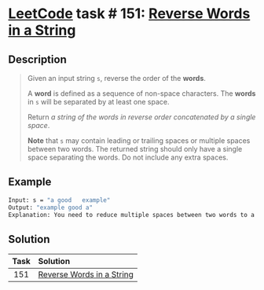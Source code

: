 # [LeetCode][leetcode] task # 151: [Reverse Words in a String][task]

Description
-----------

> Given an input string `s`, reverse the order of the **words**.
> 
> A **word** is defined as a sequence of non-space characters.
> The **words** in `s` will be separated by at least one space.
> 
> Return _a string of the words in reverse order concatenated by a single space_.
> 
> **Note** that `s` may contain leading or trailing spaces or multiple spaces between two words.
> The returned string should only have a single space separating the words.
> Do not include any extra spaces.

Example
-------

```sh
Input: s = "a good   example"
Output: "example good a"
Explanation: You need to reduce multiple spaces between two words to a single space in the reversed string.
```

Solution
--------

| Task | Solution                              |
|:----:|:--------------------------------------|
| 151  | [Reverse Words in a String][solution] |


[leetcode]: <http://leetcode.com/>
[task]: <https://leetcode.com/problems/reverse-words-in-a-string/>
[solution]: <https://github.com/wellaxis/witalis-jkit/blob/main/module/tasks/src/main/java/com/witalis/jkit/tasks/core/task/leetcode/h2/p151/option/Practice.java>
